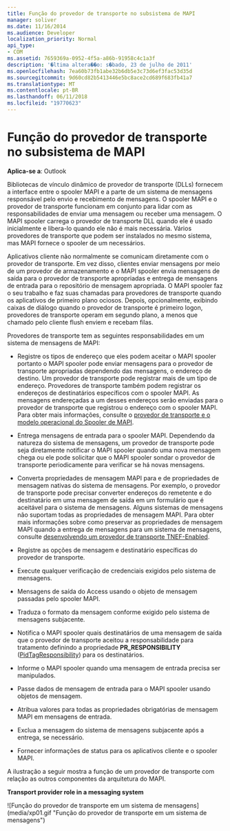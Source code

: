 ```yaml
---
title: Função do provedor de transporte no subsistema de MAPI
manager: soliver
ms.date: 11/16/2014
ms.audience: Developer
localization_priority: Normal
api_type:
- COM
ms.assetid: 7659369a-0952-4f5a-a86b-91958c4c1a3f
description: '�ltima altera��o: s�bado, 23 de julho de 2011'
ms.openlocfilehash: 7ea60b73fb1abe32b6db5e3c73d6ef3fac53d35d
ms.sourcegitcommit: 9d60cd82b5413446e5bc8ace2cd689f683fb41a7
ms.translationtype: MT
ms.contentlocale: pt-BR
ms.lasthandoff: 06/11/2018
ms.locfileid: "19770623"
---
```

# <a name="transport-provider-role-in-the-mapi-subsystem"></a>Função do provedor de transporte no subsistema de MAPI
  
**Aplica-se a**: Outlook 
  
Bibliotecas de vínculo dinâmico de provedor de transporte (DLLs) fornecem a interface entre o spooler MAPI e a parte de um sistema de mensagens responsável pelo envio e recebimento de mensagens. O spooler MAPI e o provedor de transporte funcionam em conjunto para lidar com as responsabilidades de enviar uma mensagem ou receber uma mensagem. O MAPI spooler carrega o provedor de transporte DLL quando ele é usado inicialmente e libera-lo quando ele não é mais necessária. Vários provedores de transporte que podem ser instalados no mesmo sistema, mas MAPI fornece o spooler de um necessários.
  
Aplicativos cliente não normalmente se comunicam diretamente com o provedor de transporte. Em vez disso, clientes enviar mensagens por meio de um provedor de armazenamento e o MAPI spooler envia mensagens de saída para o provedor de transporte apropriadas e entrega de mensagens de entrada para o repositório de mensagem apropriada. O MAPI spooler faz o seu trabalho e faz suas chamadas para provedores de transporte quando os aplicativos de primeiro plano ociosos. Depois, opcionalmente, exibindo caixas de diálogo quando o provedor de transporte é primeiro logon, provedores de transporte operam em segundo plano, a menos que chamado pelo cliente flush enviem e recebam filas. 
  
Provedores de transporte tem as seguintes responsabilidades em um sistema de mensagens de MAPI:
  
- Registre os tipos de endereço que eles podem aceitar o MAPI spooler portanto o MAPI spooler pode enviar mensagens para o provedor de transporte apropriadas dependendo das mensagens, o endereço de destino. Um provedor de transporte pode registrar mais de um tipo de endereço. Provedores de transporte também podem registrar os endereços de destinatários específicos com o spooler MAPI. As mensagens endereçadas a um desses endereços serão enviadas para o provedor de transporte que registrou o endereço com o spooler MAPI. Para obter mais informações, consulte o [provedor de transporte e o modelo operacional do Spooler de MAPI](transport-provider-and-mapi-spooler-operational-model.md).
    
- Entrega mensagens de entrada para o spooler MAPI. Dependendo da natureza do sistema de mensagens, um provedor de transporte pode seja diretamente notificar o MAPI spooler quando uma nova mensagem chega ou ele pode solicitar que o MAPI spooler sondar o provedor de transporte periodicamente para verificar se há novas mensagens.
    
- Converta propriedades de mensagem MAPI para e de propriedades de mensagem nativas do sistema de mensagens. Por exemplo, o provedor de transporte pode precisar converter endereços do remetente e do destinatário em uma mensagem de saída em um formulário que é aceitável para o sistema de mensagens. Alguns sistemas de mensagens não suportam todas as propriedades de mensagem MAPI. Para obter mais informações sobre como preservar as propriedades de mensagem MAPI quando a entrega de mensagens para um sistema de mensagens, consulte [desenvolvendo um provedor de transporte TNEF-Enabled](developing-a-tnef-enabled-transport-provider.md).
    
- Registre as opções de mensagem e destinatário específicas do provedor de transporte.
    
- Execute qualquer verificação de credenciais exigidos pelo sistema de mensagens.
    
- Mensagens de saída do Access usando o objeto de mensagem passadas pelo spooler MAPI.
    
- Traduza o formato da mensagem conforme exigido pelo sistema de mensagens subjacente.
    
- Notifica o MAPI spooler quais destinatários de uma mensagem de saída que o provedor de transporte aceitou a responsabilidade para tratamento definindo a propriedade **PR_RESPONSIBILITY** ([PidTagResponsibility](pidtagresponsibility-canonical-property.md)) para os destinatários.
    
- Informe o MAPI spooler quando uma mensagem de entrada precisa ser manipulados.
    
- Passe dados de mensagem de entrada para o MAPI spooler usando objetos de mensagem.
    
- Atribua valores para todas as propriedades obrigatórias de mensagem MAPI em mensagens de entrada.
    
- Exclua a mensagem do sistema de mensagens subjacente após a entrega, se necessário.
    
- Fornecer informações de status para os aplicativos cliente e o spooler MAPI.
    
A ilustração a seguir mostra a função de um provedor de transporte com relação as outros componentes da arquitetura do MAPI.
  
**Transport provider role in a messaging system**
  
![Função do provedor de transporte em um sistema de mensagens] (media/xp01.gif "Função do provedor de transporte em um sistema de mensagens")
  

